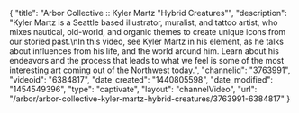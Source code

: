 {
    "title": "Arbor Collective :: Kyler Martz \"Hybrid Creatures\"",
    "description": "Kyler Martz is a Seattle based illustrator, muralist, and tattoo artist, who mixes nautical, old-world, and organic themes to create unique icons from our storied past.\nIn this video, see Kyler Martz in his element, as he talks about influences from his life, and the world around him. Learn about his endeavors and the process that leads to what we feel is some of the most interesting art coming out of the Northwest today.",
    "channelid": "3763991",
    "videoid": "6384817",
    "date_created": "1440805598",
    "date_modified": "1454549396",
    "type": "captivate",
    "layout": "channelVideo",
    "url": "\/arbor\/arbor-collective-kyler-martz-hybrid-creatures\/3763991-6384817"
}
